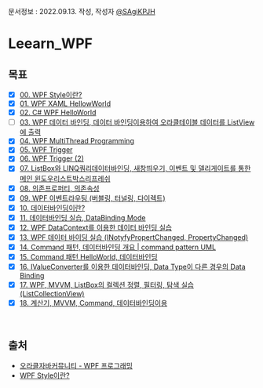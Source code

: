 문서정보 : 2022.09.13. 작성, 작성자 [@SAgiKPJH](https://github.com/SAgiKPJH)

# Leearn_WPF

## 목표

- [x] [00. WPF Style이란?](https://github.com/SagiK-Repository/Leearn_WPF/blob/main/Chapter/Chapter00.md)
- [x] [01. WPF XAML HellowWorld](https://github.com/SagiK-Repository/Leearn_WPF/blob/main/Chapter/Chapter01.md)
- [x] [02. C# WPF HelloWorld](https://github.com/SagiK-Repository/Leearn_WPF/blob/main/Chapter/Chapter02.md)
- [ ] [03. WPF 데이터 바인딩, 데이터 바인딩이용하여 오라클테이블 데이터를 ListView에 출력](https://github.com/SagiK-Repository/Leearn_WPF/blob/main/Chapter/Chapter03.md)
- [x] [04. WPF MultiThread Programming](https://github.com/SagiK-Repository/Leearn_WPF/blob/main/Chapter/Chapter04.md)
- [x] [05. WPF Trigger](https://github.com/SagiK-Repository/Leearn_WPF/blob/main/Chapter/Chapter05.md)
- [x] [06. WPF Trigger (2)](https://github.com/SagiK-Repository/Leearn_WPF/blob/main/Chapter/Chapter06.md)
- [x] [07. ListBox와 LINQ쿼리데이터바인딩, 새창띄우기, 이벤트 및 델리게이트를 통한 메인 윈도우리스트박스리프레쉬](https://github.com/SagiK-Repository/Leearn_WPF/blob/main/Chapter/Chapter07.md)
- [x] [08. 의존프로퍼티, 의존속성](https://github.com/SagiK-Repository/Leearn_WPF/blob/main/Chapter/Chapter08.md)
- [x] [09. WPF 이벤트라우팅 (버블링, 터널링, 다이렉트)](https://github.com/SagiK-Repository/Leearn_WPF/blob/main/Chapter/Chapter09.md)
- [x] [10. 데이터바인딩이란?](https://github.com/SagiK-Repository/Leearn_WPF/blob/main/Chapter/Chapter10.md)
- [X] [11. 데이터바인딩 실습, DataBinding Mode](https://github.com/SagiK-Repository/Leearn_WPF/blob/main/Chapter/Chapter11.md)
- [x] [12. WPF DataContext를 이용한 데이터 바인딩 실습](https://github.com/SagiK-Repository/Leearn_WPF/blob/main/Chapter/Chapter12.md)
- [x] [13. WPF 데이터 바이딩 실습 (INotyfyPropertChanged, PropertyChanged)](https://github.com/SagiK-Repository/Leearn_WPF/blob/main/Chapter/Chapter13.md)
- [x] [14. Command 패턴, 데이터바인딩 개요 | command pattern UML](https://github.com/SagiK-Repository/Leearn_WPF/blob/main/Chapter/Chapter14.md)
- [x] [15. Command 패턴 HelloWorld, 데이터바인딩](https://github.com/SagiK-Repository/Leearn_WPF/blob/main/Chapter/Chapter15.md)
- [x] [16. IValueConverter를 이용한 데이터바인딩, Data Type이 다른 경우의 Data Binding](https://github.com/SagiK-Repository/Leearn_WPF/blob/main/Chapter/Chapter16.md)
- [x] [17. WPF, MVVM, ListBox의 컬렉션 정렬, 필터링, 탐색 실습(ListCollectionView)](https://github.com/SagiK-Repository/Leearn_WPF/blob/main/Chapter/Chapter17.md)
- [x] [18. 계산기, MVVM, Command, 데이터바인딩이용](https://github.com/SagiK-Repository/Leearn_WPF/blob/main/Chapter/Chapter18.md)

<br>

## 출처

- [오라클자바커뮤니티 - WPF 프로그래밍](https://www.youtube.com/playlist?list=PLxU-iZCqT52Cmj47aKB1T-SxI33YL7rYS)
- [WPF Style이란?](https://velog.io/@s00ny0ung/WPF-%ED%94%84%EB%A1%9C%EA%B7%B8%EB%9E%98%EB%B0%8D-1.-WPF-Style%EC%9D%B4%EB%9E%80)
